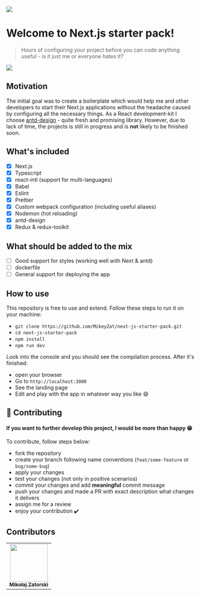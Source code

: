 <img src="https://api.themikelewis.com/media/uploads/2019/03/11/68747470733a2f2f6173736574732e7a6569742e636f2f6.original.png.1200x0_q84_crop-smart.png">

# Welcome to Next.js starter pack!

> Hours of configuring your project before you can code anything useful - is it just me or everyone hates it? 

<img src="https://img.shields.io/badge/development%20status-%20paused-orange">

## Motivation
The initial goal was to create a boilerplate which would help me and other developers to start their Next.js applications without the headache caused by configuring all the necessary things. As a React development-kit I choose [antd-design](https://ant.design/) - quite fresh and promising library. However, due to lack of time, the projects is still in progress and is **not** likely to be finished soon.

## What's included

 - [x] Next.js
 - [x] Typescript
 - [x] react-intl (support for multi-languages)
 - [x] Babel
 - [x] Eslint
 - [x] Prettier
 - [x] Custom webpack configuration (including useful aliases)
 - [x] Nodemon (hot reloading)
 - [x] antd-design
 - [x] Redux & redux-toolkit
 
## What should be added to the mix

- [ ] Good support for styles (working well with Next & antd)
- [ ] dockerfile
- [ ] General support for deploying the app

## How to use
This repository is free to use and extend. Follow these steps to run it on your machine:
-   `git clone https://github.com/MikeyZat/next-js-starter-pack.git`
-   `cd next-js-starter-pack`
-   `npm install`
-   `npm run dev`

Look into the console and you should see the compilation process. After it's finished:
- open your browser
- Go to `http://localhost:3000`
- See the landing page
- Edit and play with the app in whatever way you like :smile:

## :raised_hands: Contributing
#### If you want to further develop this project, I would be more than happy :grin:
To contribute, follow steps below:
- fork the repository
- create your branch following name conventions (`feat/some-feature` or `bug/some-bug`)
- apply your changes
- test your changes (not only in positive scenarios)
- commit your changes and add **meaningful** commit message
- push your changes and made a PR with exact description what changes it delivers
- assign me for a review
- enjoy your contribution :heavy_check_mark:

## Contributors

<table>
  <tr>
    <td align="center"><a href="https://github.com/MikeyZat"><img src="https://avatars0.githubusercontent.com/u/41756225?s=460&u=a8048220c6af35242049df4c497a8a7a759840bc&v=4" width="100px;" alt=""/><br /><sub><b>Mikołaj Zatorski</b></sub></a></td>
    </tr>
</table
